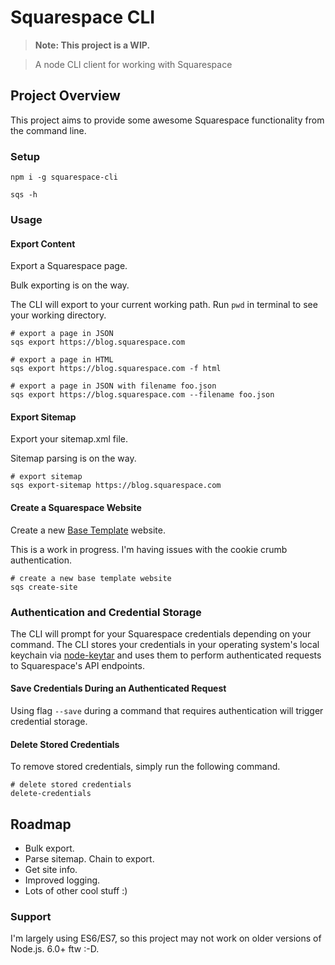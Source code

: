 Squarespace CLI
=======
> **Note: This project is a WIP.**

> A node CLI client for working with Squarespace



## Project Overview
This project aims to provide some awesome Squarespace functionality from the command line.


### Setup
```shell
npm i -g squarespace-cli

sqs -h
```

### Usage

#### Export Content
Export a Squarespace page.

Bulk exporting is on the way.

The CLI will export to your current working path. Run `pwd` in terminal to see your working directory.

```shell
# export a page in JSON
sqs export https://blog.squarespace.com

# export a page in HTML
sqs export https://blog.squarespace.com -f html

# export a page in JSON with filename foo.json
sqs export https://blog.squarespace.com --filename foo.json
```

#### Export Sitemap
Export your sitemap.xml file.

Sitemap parsing is on the way.

```shell
# export sitemap
sqs export-sitemap https://blog.squarespace.com
```

#### Create a Squarespace Website
Create a new [Base Template](https://base-template.squarespace.com) website.

This is a work in progress. I'm having issues with the cookie crumb authentication.

```shell
# create a new base template website
sqs create-site
```

### Authentication and Credential Storage
The CLI will prompt for your Squarespace credentials depending on your command. The CLI stores your credentials in your operating system's local keychain via [node-keytar](https://github.com/atom/node-keytar) and uses them to perform authenticated requests to Squarespace's API endpoints.

#### Save Credentials During an Authenticated Request
Using flag `--save` during a command that requires authentication will trigger credential storage.

#### Delete Stored Credentials
To remove stored credentials, simply run the following command.

```shell
# delete stored credentials
delete-credentials
```


## Roadmap
* Bulk export.
* Parse sitemap. Chain to export.
* Get site info.
* Improved logging.
* Lots of other cool stuff :)

### Support
I'm largely using ES6/ES7, so this project may not work on older versions of Node.js. 6.0+ ftw :-D.